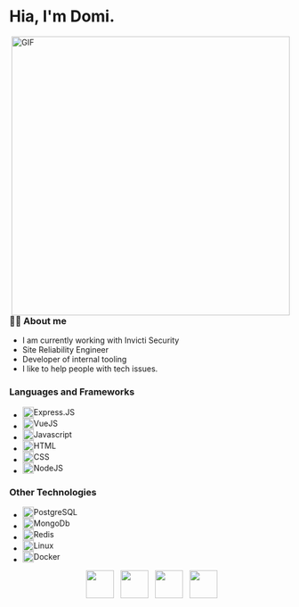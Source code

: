 # Hia, I'm Domi.

<img align="right" alt="GIF" src="https://domiibunn.live/pic.png" width="500"/>

### 🙋‍♀️ About me

- I am currently working with Invicti Security
- Site Reliability Engineer
- Developer of internal tooling
- I like to help people with tech issues.

### Languages and Frameworks


- <div style="display: flex; align-items: center;">
    <img src="https://img.icons8.com/?size=100&id=kg46nzoJrmTR&format=png&color=000000" width="20" style="vertical-align: middle;" /> Express.JS
  </div>
- <div style="display: flex; align-items: center;">
    <img src="https://img.icons8.com/?size=100&id=rY6agKizO9eb&format=png&color=000000" width="20" style="vertical-align: middle;" /> VueJS
  </div>
- <div style="display: flex; align-items: center;">
    <img src="https://img.icons8.com/?size=100&id=tGvHBPJaKqEd&format=png&color=000000" width="20" style="vertical-align: middle;" /> Javascript
  </div>
- <div style="display: flex; align-items: center;">
    <img src="https://img.icons8.com/?size=100&id=20909&format=png&color=000000" width="20" style="vertical-align: middle;" /> HTML
  </div>
- <div style="display: flex; align-items: center;">
    <img src="https://img.icons8.com/?size=100&id=7gdY5qNXaKC0&format=png&color=000000" width="20" style="vertical-align: middle;" /> CSS
  </div>
- <div style="display: flex; align-items: center;">
    <img src="https://img.icons8.com/?size=100&id=hsPbhkOH4FMe&format=png&color=000000" width="20" style="vertical-align: middle;" /> NodeJS
  </div>

### Other Technologies

- <div style="display: flex; align-items: center;">
    <img src="https://img.icons8.com/?size=100&id=25010&format=png&color=000000" width="20" style="vertical-align: middle;" /> PostgreSQL
  </div>
- <div style="display: flex; align-items: center;">
    <img src="https://img.icons8.com/?size=100&id=bosfpvRzNOG8&format=png&color=000000" width="20" style="vertical-align: middle;" /> MongoDb
  </div>
- <div style="display: flex; align-items: center;">
    <img src="https://img.icons8.com/?size=100&id=pHS3eRpynIRQ&format=png&color=000000" width="20" style="vertical-align: middle;" /> Redis
  </div>
- <div style="display: flex; align-items: center;">
    <img src="https://img.icons8.com/?size=100&id=fG5Tnj4ARIoI&format=png&color=000000" width="20" style="vertical-align: middle;" /> Linux
  </div>
- <div style="display: flex; align-items: center;">
    <img src="https://img.icons8.com/?size=100&id=22813&format=png&color=000000" width="20" style="vertical-align: middle;" /> Docker
  </div>



<p align="center">
&nbsp; <a href="https://banichimu.live/@domiibunn" target="_blank" rel="noopener noreferrer"><img src="https://img.icons8.com/plasticine/100/000000/link.png" width="50" /></a>  
&nbsp; <a href="https://www.instagram.com/domiibunn" target="_blank" rel="noopener noreferrer"><img src="https://img.icons8.com/plasticine/100/000000/instagram-new.png" width="50" /></a>  
&nbsp; <a href="https://www.linkedin.com/in/dominika-jadowska-204708231/" target="_blank" rel="noopener noreferrer"><img src="https://img.icons8.com/plasticine/100/000000/linkedin.png" width="50" /></a>
&nbsp; <a href="mailto:contact@domiibunn.live" target="_blank" rel="noopener noreferrer"><img src="https://img.icons8.com/plasticine/100/000000/gmail.png"  width="50" /></a>
</p>
